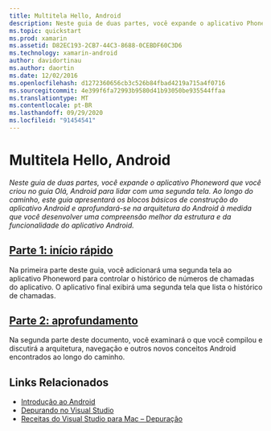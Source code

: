```yaml
---
title: Multitela Hello, Android
description: Neste guia de duas partes, você expande o aplicativo Phoneword criado no guia do Hello, Android para processar uma segunda tela. Ao longo do caminho, este guia apresentará os blocos de construção do aplicativo Android e se aprofundará na arquitetura do Android à medida que você desenvolve uma melhor compreensão da estrutura e funcionalidade do aplicativo Android.
ms.topic: quickstart
ms.prod: xamarin
ms.assetid: D82EC193-2CB7-44C3-8688-0CEBDF60C3D6
ms.technology: xamarin-android
author: davidortinau
ms.author: daortin
ms.date: 12/02/2016
ms.openlocfilehash: d1272360656cb3c526b84fbad4219a715a4f0716
ms.sourcegitcommit: 4e399f6fa72993b9580d41b93050be935544ffaa
ms.translationtype: MT
ms.contentlocale: pt-BR
ms.lasthandoff: 09/29/2020
ms.locfileid: "91454541"
---
```

# <a name="hello-android-multiscreen"></a>Multitela Hello, Android

_Neste guia de duas partes, você expande o aplicativo Phoneword que você criou no guia Olá, Android para lidar com uma segunda tela. Ao longo do caminho, este guia apresentará os blocos básicos de construção do aplicativo Android e aprofundará-se na arquitetura do Android à medida que você desenvolver uma compreensão melhor da estrutura e da funcionalidade do aplicativo Android._

## <a name="part-1-quickstart"></a>[Parte 1: início rápido](~/android/get-started/hello-android-multiscreen/hello-android-multiscreen-quickstart.md)

Na primeira parte deste guia, você adicionará uma segunda tela ao aplicativo Phoneword para controlar o histórico de números de chamadas do aplicativo. O aplicativo final exibirá uma segunda tela que lista o histórico de chamadas.

## <a name="part-2-deep-dive"></a>[Parte 2: aprofundamento](~/android/get-started/hello-android-multiscreen/hello-android-multiscreen-deepdive.md)

Na segunda parte deste documento, você examinará o que você compilou e discutirá a arquitetura, navegação e outros novos conceitos Android encontrados ao longo do caminho.

## <a name="related-links"></a>Links Relacionados

- [Introdução ao Android](https://developer.android.com/training/index.html)
- [Depurando no Visual Studio](/visualstudio/debugger/)
- [Receitas do Visual Studio para Mac – Depuração](https://github.com/xamarin/recipes/tree/master/Recipes/cross-platform/ide/debugging)